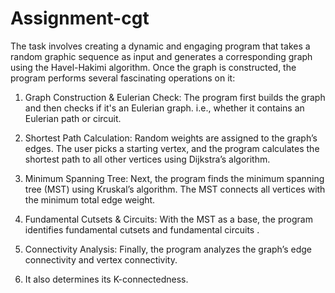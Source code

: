 # Assignment-cgt

The task involves creating a dynamic and engaging program that takes a random graphic sequence as input and generates a corresponding graph using the Havel-Hakimi algorithm. 
Once the graph is constructed, the program performs several fascinating operations on it:

1. Graph Construction & Eulerian Check: The program first builds the graph and then checks if it's an Eulerian graph.
   i.e., whether it contains an Eulerian path or circuit. 

2. Shortest Path Calculation: Random weights are assigned to the graph’s edges.
   The user picks a starting vertex, and the program calculates the shortest path to all other vertices using Dijkstra’s algorithm.

3. Minimum Spanning Tree: Next, the program finds the minimum spanning tree (MST) using  Kruskal’s algorithm.
   The MST connects all vertices with the minimum total edge weight.

4. Fundamental Cutsets & Circuits: With the MST as a base, the program identifies fundamental cutsets and fundamental circuits .

5. Connectivity Analysis: Finally, the program analyzes the graph’s edge connectivity and vertex connectivity.

6. It also determines its K-connectedness.
